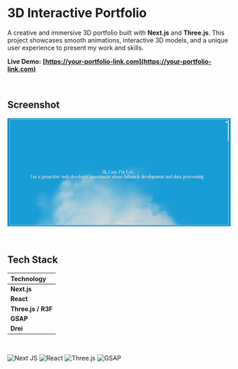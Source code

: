 # 3D Interactive Portfolio

A creative and immersive 3D portfolio built with **Next.js** and **Three.js**. This project showcases smooth animations, interactive 3D models, and a unique user experience to present my work and skills.

**Live Demo:** **[https://your-portfolio-link.com](https://your-portfolio-link.com)**  

<br>

## Screenshot

![Portfolio Screenshot](./public/Screenshot.png)  

<br>

## Tech Stack

| Technology |
| :--- |
| **Next.js** |
| **React** |
| **Three.js / R3F** |
| **GSAP** |
| **Drei** |

<br>

![Next JS](https://img.shields.io/badge/Next-black?style=for-the-badge&logo=next.js&logoColor=white)
![React](https://img.shields.io/badge/React-20232A?style=for-the-badge&logo=react&logoColor=61DAFB)
![Three.js](https://img.shields.io/badge/ThreeJs-black?style=for-the-badge&logo=three.js&logoColor=white)
![GSAP](https://img.shields.io/badge/GSAP-88CE02?style=for-the-badge&logo=greensock&logoColor=white)

